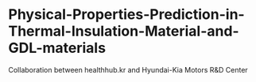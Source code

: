 # Physical-Properties-Prediction-in-Thermal-Insulation-Material-and-GDL-materials
Collaboration between healthhub.kr and Hyundai-Kia Motors R&amp;D Center
